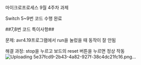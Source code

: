 마이크로프로세스 9월 4주차 과제 

Switch 5~9번 코드 수행 완료

##7,8번 코드 특이사항##

문제: avr4.19프로그램에서 run을 눌렀을 때 동작이 잘 안됨 

해결 과정: stop을 누르고 보드의 reset 버튼을 누르면 정상 작동 
![Uploading 5e37fcd9-2b43-4a82-927f-38c4dc21fc16.png…]()
